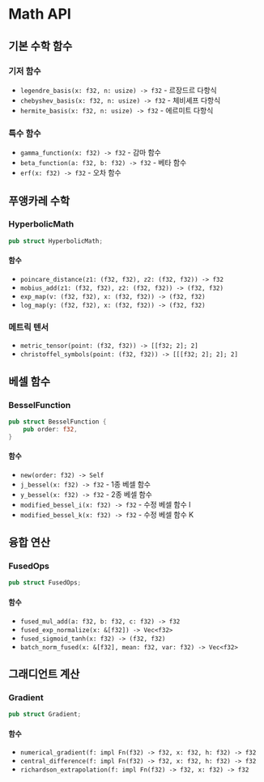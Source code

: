 # Math API

## 기본 수학 함수

### 기저 함수

- `legendre_basis(x: f32, n: usize) -> f32` - 르장드르 다항식
- `chebyshev_basis(x: f32, n: usize) -> f32` - 체비셰프 다항식
- `hermite_basis(x: f32, n: usize) -> f32` - 에르미트 다항식

### 특수 함수

- `gamma_function(x: f32) -> f32` - 감마 함수
- `beta_function(a: f32, b: f32) -> f32` - 베타 함수
- `erf(x: f32) -> f32` - 오차 함수

## 푸앵카레 수학

### HyperbolicMath

```rust
pub struct HyperbolicMath;
```

#### 함수

- `poincare_distance(z1: (f32, f32), z2: (f32, f32)) -> f32`
- `mobius_add(z1: (f32, f32), z2: (f32, f32)) -> (f32, f32)`
- `exp_map(v: (f32, f32), x: (f32, f32)) -> (f32, f32)`
- `log_map(y: (f32, f32), x: (f32, f32)) -> (f32, f32)`

### 메트릭 텐서

- `metric_tensor(point: (f32, f32)) -> [[f32; 2]; 2]`
- `christoffel_symbols(point: (f32, f32)) -> [[[f32; 2]; 2]; 2]`

## 베셀 함수

### BesselFunction

```rust
pub struct BesselFunction {
    pub order: f32,
}
```

#### 함수

- `new(order: f32) -> Self`
- `j_bessel(x: f32) -> f32` - 1종 베셀 함수
- `y_bessel(x: f32) -> f32` - 2종 베셀 함수
- `modified_bessel_i(x: f32) -> f32` - 수정 베셀 함수 I
- `modified_bessel_k(x: f32) -> f32` - 수정 베셀 함수 K

## 융합 연산

### FusedOps

```rust
pub struct FusedOps;
```

#### 함수

- `fused_mul_add(a: f32, b: f32, c: f32) -> f32`
- `fused_exp_normalize(x: &[f32]) -> Vec<f32>`
- `fused_sigmoid_tanh(x: f32) -> (f32, f32)`
- `batch_norm_fused(x: &[f32], mean: f32, var: f32) -> Vec<f32>`

## 그래디언트 계산

### Gradient

```rust
pub struct Gradient;
```

#### 함수

- `numerical_gradient(f: impl Fn(f32) -> f32, x: f32, h: f32) -> f32`
- `central_difference(f: impl Fn(f32) -> f32, x: f32, h: f32) -> f32`
- `richardson_extrapolation(f: impl Fn(f32) -> f32, x: f32) -> f32` 